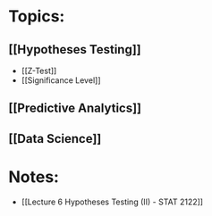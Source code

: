 
# Topics:
## [[Hypotheses Testing]]
- [[Z-Test]]
- [[Significance Level]]


## [[Predictive Analytics]]


## [[Data Science]]

# Notes:
- [[Lecture 6 Hypotheses Testing (II) - STAT 2122]]